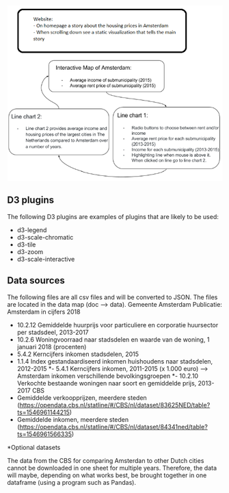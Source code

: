 ![Diagram](/doc/diagram.png)

## D3 plugins
The following D3 plugins are examples of plugins that are likely to be used:
- d3-legend
- d3-scale-chromatic
- d3-tile
- d3-zoom
- d3-scale-interactive

## Data sources
The following files are all csv files and will be converted to JSON. The files are located in the data map (doc --> data).
Gemeente Amsterdam
Publicatie: Amsterdam in cijfers 2018
- 10.2.12 Gemiddelde huurprijs voor particuliere en corporatie huursector per stadsdeel, 2013-2017
- 10.2.6 Woningvoorraad naar stadsdelen en waarde van de woning, 1 januari 2018 (procenten)
- 5.4.2 Kerncijfers inkomen stadsdelen, 2015
- 1.1.4 Index gestandaardiseerd inkomen huishoudens naar stadsdelen, 2012-2015
*- 5.4.1 Kerncijfers inkomen, 2011-2015 (x 1.000 euro)  --> Amsterdam inkomen verschillende bevolkingsgroepen
*- 10.2.10 Verkochte bestaande woningen naar soort en gemiddelde prijs, 2013-2017
CBS
- Gemiddelde verkoopprijzen, meerdere steden (https://opendata.cbs.nl/statline/#/CBS/nl/dataset/83625NED/table?ts=1546961144215)
- Gemiddelde inkomen, meerdere steden (https://opendata.cbs.nl/statline/#/CBS/nl/dataset/84341ned/table?ts=1546961566335)

*Optional datasets

The data from the CBS for comparing Amsterdan to other Dutch cities cannot be downloaded in one sheet for multiple years. Therefore, 
the data will maybe, depending on what works best, be brought together in one dataframe (using a program such as Pandas).
